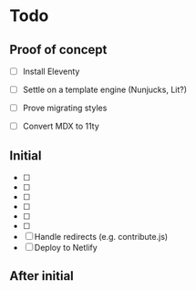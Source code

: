 # Todo

## Proof of concept

- [ ] Install Eleventy
- [ ] Settle on a template engine (Nunjucks, Lit?)
- [ ] Prove migrating styles
- [ ] Convert MDX to 11ty


## Initial

- [ ] 
- [ ] 
- [ ] 
- [ ] 
- [ ] 
- [ ] 
- [ ] Handle redirects (e.g. contribute.js)
- [ ] Deploy to Netlify

## After initial
